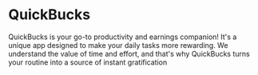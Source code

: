 # QuickBucks
QuickBucks is your go-to productivity and earnings companion! It's a unique app designed to make your daily tasks more rewarding.                     We understand the value of time and effort, and that's why QuickBucks turns your routine into a source of instant gratification
